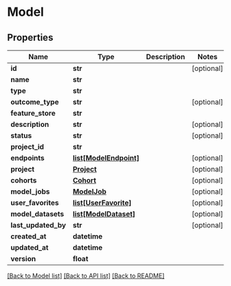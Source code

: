 # Model

## Properties
Name | Type | Description | Notes
------------ | ------------- | ------------- | -------------
**id** | **str** |  | [optional] 
**name** | **str** |  | 
**type** | **str** |  | 
**outcome_type** | **str** |  | [optional] 
**feature_store** | **str** |  | 
**description** | **str** |  | [optional] 
**status** | **str** |  | [optional] 
**project_id** | **str** |  | 
**endpoints** | [**list[ModelEndpoint]**](ModelEndpoint.md) |  | [optional] 
**project** | [**Project**](Project.md) |  | [optional] 
**cohorts** | [**Cohort**](Cohort.md) |  | [optional] 
**model_jobs** | [**ModelJob**](ModelJob.md) |  | [optional] 
**user_favorites** | [**list[UserFavorite]**](UserFavorite.md) |  | [optional] 
**model_datasets** | [**list[ModelDataset]**](ModelDataset.md) |  | [optional] 
**last_updated_by** | **str** |  | [optional] 
**created_at** | **datetime** |  | 
**updated_at** | **datetime** |  | 
**version** | **float** |  | 

[[Back to Model list]](../README.md#documentation-for-models) [[Back to API list]](../README.md#documentation-for-api-endpoints) [[Back to README]](../README.md)

